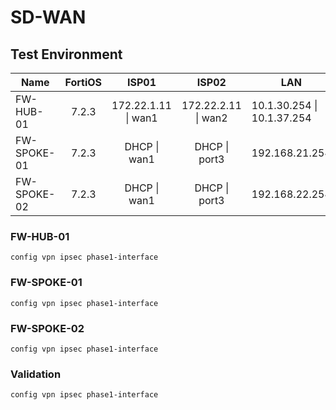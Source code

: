# SD-WAN

## Test Environment

| Name        | FortiOS |        ISP01        |        ISP02        | LAN                        |
|-------------|:-------:|:-------------------:|:-------------------:|----------------------------|
| FW-HUB-01   |  7.2.3  | 172.22.1.11 \| wan1 | 172.22.2.11 \| wan2 | 10.1.30.254 \| 10.1.37.254 |
| FW-SPOKE-01 |  7.2.3  |     DHCP \| wan1    |    DHCP \| port3    | 192.168.21.254             |
| FW-SPOKE-02 |  7.2.3  |     DHCP \| wan1    |    DHCP \| port3    | 192.168.22.254             |

### FW-HUB-01

```
config vpn ipsec phase1-interface
```

### FW-SPOKE-01

```
config vpn ipsec phase1-interface
```

### FW-SPOKE-02

```
config vpn ipsec phase1-interface
```

### Validation

```
config vpn ipsec phase1-interface
```
